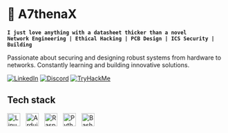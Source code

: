 # 💾 A7thenaX

**`I just love anything with a datasheet thicker than a novel`**    
**`Network Engineering | Ethical Hacking | PCB Design | ICS Security | Building`**    

Passionate about securing and designing robust systems from hardware to networks. Constantly learning and building innovative solutions.      

[![LinkedIn](https://img.shields.io/badge/LinkedIn-%230077B5.svg?style=for-the-badge&logo=linkedin&logoColor=white)](www.linkedin.com/in/demidf7) [![Discord](https://img.shields.io/badge/Discord-%237289DA.svg?style=for-the-badge&logo=discord&logoColor=white)](https://discord.gg/your-invite-or-profile-link) [![TryHackMe](https://img.shields.io/badge/TryHackMe-28a745?style=for-the-badge&logo=tryhackme&logoColor=white)](https://tryhackme.com/p/A7thenaX)

## Tech stack   
<img align="left" alt="Linux" width="30px" style="padding-right:10px;" src="https://cdn.jsdelivr.net/gh/devicons/devicon/icons/linux/linux-original.svg" />
<img align="left" alt="Arduino" width="30px" style="padding-right:10px;" src="https://cdn.jsdelivr.net/gh/devicons/devicon/icons/arduino/arduino-original.svg" />
<img align="left" alt="Raspberry Pi" width="30px" style="padding-right:10px;" src="https://cdn.jsdelivr.net/gh/devicons/devicon/icons/raspberrypi/raspberrypi-original.svg" />
<img align="left" alt="Python" width="30px" style="padding-right:10px;" src="https://cdn.jsdelivr.net/gh/devicons/devicon/icons/python/python-original.svg" />
<img align="left" alt="Bash" width="30px" style="padding-right:10px;" src="https://cdn.jsdelivr.net/gh/devicons/devicon/icons/bash/bash-original.svg" /> 

